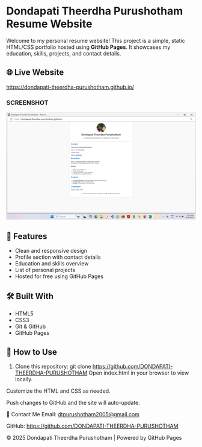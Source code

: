 # Dondapati Theerdha Purushotham Resume Website

Welcome to my personal resume website! This project is a simple, static HTML/CSS portfolio hosted using **GitHub Pages**. It showcases my education, skills, projects, and contact details.

## 🌐 Live Website
   https://dondapati-theerdha-purushotham.github.io/

### SCREENSHOT
![control Screenshot](RESUME.png)
## 📄 Features

- Clean and responsive design
- Profile section with contact details
- Education and skills overview
- List of personal projects
- Hosted for free using GitHub Pages

## 🛠 Built With

- HTML5
- CSS3
- Git & GitHub
- GitHub Pages

## 🚀 How to Use

1. Clone this repository:
   git clone https://github.com/DONDAPATI-THEERDHA-PURUSHOTHAM
Open index.html in your browser to view locally.

Customize the HTML and CSS as needed.

Push changes to GitHub and the site will auto-update.

📧 Contact Me
Email: dtpurushotham2005@gmail.com

GitHub: https://github.com/DONDAPATI-THEERDHA-PURUSHOTHAM

© 2025 Dondapati Theerdha Purushotham | Powered by GitHub Pages
